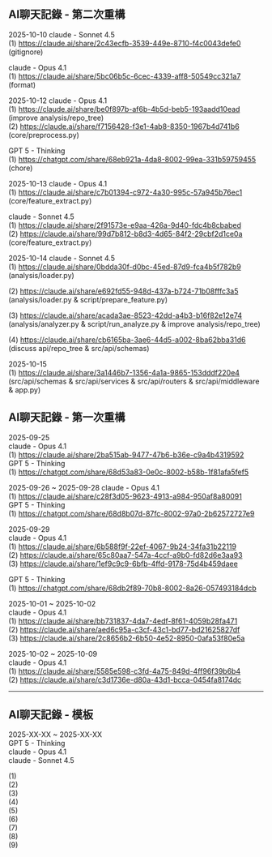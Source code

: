 ## AI聊天記錄 - 第二次重構
2025-10-10
claude - Sonnet 4.5  
(1) https://claude.ai/share/2c43ecfb-3539-449e-8710-f4c0043defe0  
(gitignore)  

claude - Opus 4.1  
(1) https://claude.ai/share/5bc06b5c-6cec-4339-aff8-50549cc321a7  
(format)  

2025-10-12
claude - Opus 4.1  
(1) https://claude.ai/share/be0f897b-af6b-4b5d-beb5-193aadd10ead  
(improve analysis/repo_tree)  
(2) https://claude.ai/share/f7156428-f3e1-4ab8-8350-1967b4d741b6  
(core/preprocess.py)

GPT 5  - Thinking  
(1) https://chatgpt.com/share/68eb921a-4da8-8002-99ea-331b59759455
(chore)

2025-10-13
claude - Opus 4.1  
(1) https://claude.ai/share/c7b01394-c972-4a30-995c-57a945b76ec1  
(core/feature_extract.py)

claude - Sonnet 4.5  
(1) https://claude.ai/share/2f91573e-e9aa-426a-9d40-fdc4b8cbabed  
(2) https://claude.ai/share/99d7b812-b8d3-4d65-84f2-29cbf2d1ce0a  
(core/feature_extract.py)



2025-10-14
claude - Sonnet 4.5  
(1) https://claude.ai/share/0bdda30f-d0bc-45ed-87d9-fca4b5f782b9  
(analysis/loader.py)

(2) https://claude.ai/share/e692fd55-948d-437a-b724-71b08fffc3a5  
(analysis/loader.py & script/prepare_feature.py)

(3) https://claude.ai/share/acada3ae-8523-42dd-a4b3-b16f82e12e74  
(analysis/analyzer.py & script/run_analyze.py & improve analysis/repo_tree)

(4) https://claude.ai/share/cb6165ba-3ae6-44d5-a002-8ba62bba31d6
(discuss api/repo_tree & src/api/schemas)

2025-10-15  
(1) https://claude.ai/share/3a1446b7-1356-4a1a-9865-153dddf220e4
(src/api/schemas & src/api/services & src/api/routers & src/api/middleware & app.py)

## AI聊天記錄 - 第一次重構

2025-09-25  
claude - Opus 4.1  
(1) https://claude.ai/share/2ba515ab-9477-47b6-b36e-c9a4b4319592  
GPT 5  - Thinking  
(1) https://chatgpt.com/share/68d53a83-0e0c-8002-b58b-1f81afa5fef5  

2025-09-26 ~ 2025-09-28
claude - Opus 4.1  
(1) https://claude.ai/share/c28f3d05-9623-4913-a984-950af8a80091  
GPT 5  - Thinking  
(1) https://chatgpt.com/share/68d8b07d-87fc-8002-97a0-2b62572727e9  

2025-09-29  
claude - Opus 4.1  
(1) https://claude.ai/share/6b588f9f-22ef-4067-9b24-34fa31b22119  
(2) https://claude.ai/share/65c80aa7-547a-4ccf-a9b0-fd82d6e3aa93  
(3) https://claude.ai/share/1ef9c9c9-6bfb-4ffd-9178-75d4b459daee  

GPT 5  - Thinking  
(1) https://chatgpt.com/share/68db2f89-70b8-8002-8a26-057493184dcb  

2025-10-01 ~ 2025-10-02  
claude - Opus 4.1  
(1) https://claude.ai/share/bb731837-4da7-4edf-8f61-4059b28fa471  
(2) https://claude.ai/share/aed6c95a-c3cf-43c1-bd77-bd21625827df  
(3) https://claude.ai/share/2c8656b2-6b50-4e52-8950-0afa53f80e5a  

2025-10-02 ~ 2025-10-09  
claude - Opus 4.1  
(1) https://claude.ai/share/5585e598-c3fd-4a75-849d-4ff96f39b6b4  
(2) https://claude.ai/share/c3d1736e-d80a-43d1-bcca-0454fa8174dc  

---------------------------------------

## AI聊天記錄 - 模板

2025-XX-XX ~ 2025-XX-XX  
GPT 5  - Thinking  
claude - Opus 4.1  
claude - Sonnet 4.5  

(1)  
(2)  
(3)  
(4)  
(5)  
(6)  
(7)  
(8)  
(9)  